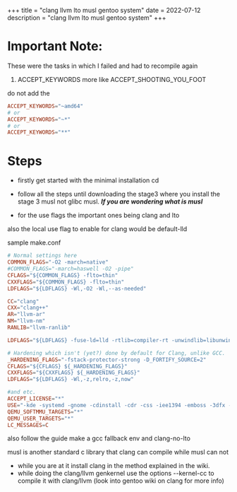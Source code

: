 +++
title = "clang llvm lto musl gentoo system"
date = 2022-07-12
description = "clang llvm lto musl gentoo system"
+++

# Important Note: 

These were the tasks in which I failed and had to recompile again

1) ACCEPT_KEYWORDS more like ACCEPT_SHOOTING_YOU_FOOT

do not add the 

```conf
ACCEPT_KEYWORDS="~amd64"
# or
ACCEPT_KEYWORDS="~*"
# or
ACCEPT_KEYWORDS="**"


```

# Steps

- firstly get started with the minimal installation cd
- follow all the steps until downloading the stage3 where you install the stage 3 musl not glibc musl. 
***If you are wondering what is musl***

- for the use flags the important ones being clang and lto

also the local use flag to enable for clang would be default-lld

sample make.conf

```conf
# Normal settings here
COMMON_FLAGS="-O2 -march=native"
#COMMON_FLAGS="-march=haswell -O2 -pipe"
CFLAGS="${COMMON_FLAGS} -flto=thin"
CXXFLAGS="${COMMON_FLAGS} -flto=thin"
LDFLAGS="${LDFLAGS} -Wl,-O2 -Wl,--as-needed"

CC="clang"
CXX="clang++"
AR="llvm-ar"
NM="llvm-nm"
RANLIB="llvm-ranlib"

LDFLAGS="${LDFLAGS} -fuse-ld=lld -rtlib=compiler-rt -unwindlib=libunwind -Wl,--as-needed"

# Hardening which isn't (yet?) done by default for Clang, unlike GCC.
_HARDENING_FLAGS="-fstack-protector-strong -D_FORTIFY_SOURCE=2"
CFLAGS="${CFLAGS} ${_HARDENING_FLAGS}"
CXXFLAGS="${CXXFLAGS} ${_HARDENING_FLAGS}"
LDFLAGS="${LDFLAGS} -Wl,-z,relro,-z,now"

#and etc.
ACCEPT_LICENSE="*"
USE="-kde -systemd -gnome -cdinstall -cdr -css -iee1394 -emboss -3dfx -altivec -ibm -cups -dvd -dvdr -a52 alsa X xinerama python pulseaudio networkmanager bluetooth ***clang lto***"
QEMU_SOFTMMU_TARGETS="*"
QEMU_USER_TARGETS="*"
LC_MESSAGES=C
```
also follow the guide make a gcc fallback env and clang-no-lto


musl is another standard c library that clang can compile while musl can not
- while you are at it install clang in the method explained in the wiki.
- while doing the clang/llvm genkernel use the options --kernel-cc to compile it with clang/llvm (look into gentoo wiki on clang for more info)

